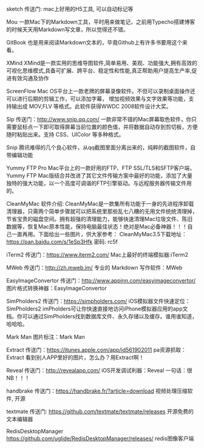 sketch
传送门:
mac上好用的H5工具, 可以自动标记等


Mou
一款Mac下的Markdown工具，平时用来做笔记，之前用Typecho搭建博客的时候天天用Markdown写文章，所以觉得还不错。

GitBook
也是用来阅读Markdown文本的，毕竟Github上有许多书要用这个来看。

XMind
XMind是一款实用的思维导图软件,简单易用、美观、功能强大,拥有高效的可视化思维模式,具备可扩展、跨平台、稳定性和性能,真正帮助用户提高生产率,促进有效沟通及协作

ScreenFlow
Mac OS平台上一款老牌的屏幕录像软件。不但可以录制桌面操作还可以进行后期的剪辑工作，可以添加字幕， 增加视频效果与文字效果等功能，支持输出成 MOV,FLV 等格式。此软件获得WWDC 2008软件设计大奖。

Sip
传送门：http://www.snip.qq.com/
一款非常不错的Mac屏幕取色软件，你只需要鼠标点一下即可取得屏幕当前位置的颜色值，并将数据自动存到剪切板，方便随时粘贴出来。支持 CSS、UIColor 等多种格式。

Snip
腾讯难得的几个良心软件，从qq截图里面分离出来的，纯粹的截图软件，自带编辑功能

Yummy FTP Pro
Mac平台上的一款好用的FTP、FTP SSL/TLS和SFTP客户端，Yummy FTP Mac版结合并改进了其它文件传输方案中最好的功能，添加了大量独特的强大功能，以一个高度可调谐的FTP引擎驱动。与远程服务器传输文件用的。

CleanMyMac 软件介绍:
CleanMyMac是一款集所有功能于一身的先进程序卸载清理器，只需两个简单步骤就可以把系统里那些乱七八糟的无用文件统统清理掉，节省宝贵的磁盘空间。拥有超强的清理能力，能够快速清理Mac垃圾文件、陈旧数据等，恢复Mac原本性能，保持电脑最佳状态！绝对是Mac必备神器！！！自己一直再用。下面给出一些图片，供大家参考：
CleanMyMac3.5下载地址： https://pan.baidu.com/s/1eSp3Hfk  密码: rc5f

iTerm2
传送门：https://www.iterm2.com/
Mac上最好的终端模拟器:iTerm2

MWeb
传送门：http://zh.mweb.im/
专业的 Markdown 写作软件：MWeb

EasyImageConvertor
传送门：http://www.appinn.com/easyimageconvertor/
图片格式转换神器：EasyImageConvertor

SimPholders2
传送门：https://simpholders.com/
iOS模拟器文件快速定位：SimPholders2
imPholders可让你快速直接地访问iPhone模拟器应用的app文档。你可以通过SimPholders找到数据库文件、永久存储以及缓存。谁用谁知道，哈哈哈。

Mark Man
图片标注：Mark Man

Extract
传送门：https://itunes.apple.com/app/id561902011
pa资源抓取：Extract
看到别人APP里好的图片，怎么办？用Extract啊！

Reveal
传送门：http://revealapp.com/
iOS开发调试利器：Reveal
一句话：很NB！！！

handbrake
传送门：https://handbrake.fr/?article=download
视频处理压缩软件, 开源

textmate
传送门: https://github.com/textmate/textmate/releases
开源免费的文本编辑器

RedisDesktopManager
https://github.com/uglide/RedisDesktopManager/releases/
redis图像客户端
